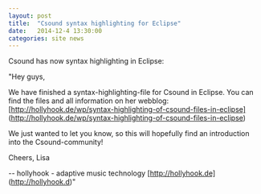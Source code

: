 ```yaml
---
layout: post
title:  "Csound syntax highlighting for Eclipse"
date:   2014-12-4 13:30:00
categories: site news 
---
```


Csound has now syntax highlighting in Eclipse:

"Hey guys,

We have finished a syntax-highlighting-file for Csound in Eclipse.
You can find the files and all information on her webblog:
[http://hollyhook.de/wp/syntax-highlighting-of-csound-files-in-eclipse] (http://hollyhook.de/wp/syntax-highlighting-of-csound-files-in-eclipse)

We just wanted to let you know, so this will hopefully find an 
introduction into the Csound-community!

Cheers, Lisa

--
hollyhook - adaptive music technology
[http://hollyhook.de] (http://hollyhook.d)"

